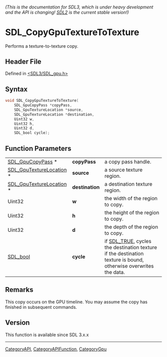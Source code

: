 ###### (This is the documentation for SDL3, which is under heavy development and the API is changing! [SDL2](https://wiki.libsdl.org/SDL2/) is the current stable version!)
# SDL_CopyGpuTextureToTexture

Performs a texture-to-texture copy.

## Header File

Defined in [<SDL3/SDL_gpu.h>](https://github.com/libsdl-org/SDL/blob/main/include/SDL3/SDL_gpu.h)

## Syntax

```c
void SDL_CopyGpuTextureToTexture(
    SDL_GpuCopyPass *copyPass,
    SDL_GpuTextureLocation *source,
    SDL_GpuTextureLocation *destination,
    Uint32 w,
    Uint32 h,
    Uint32 d,
    SDL_bool cycle);
```

## Function Parameters

|                                                    |                 |                                                                                                                             |
| -------------------------------------------------- | --------------- | --------------------------------------------------------------------------------------------------------------------------- |
| [SDL_GpuCopyPass](SDL_GpuCopyPass) *               | **copyPass**    | a copy pass handle.                                                                                                         |
| [SDL_GpuTextureLocation](SDL_GpuTextureLocation) * | **source**      | a source texture region.                                                                                                    |
| [SDL_GpuTextureLocation](SDL_GpuTextureLocation) * | **destination** | a destination texture region.                                                                                               |
| Uint32                                             | **w**           | the width of the region to copy.                                                                                            |
| Uint32                                             | **h**           | the height of the region to copy.                                                                                           |
| Uint32                                             | **d**           | the depth of the region to copy.                                                                                            |
| [SDL_bool](SDL_bool)                               | **cycle**       | if [SDL_TRUE](SDL_TRUE), cycles the destination texture if the destination texture is bound, otherwise overwrites the data. |

## Remarks

This copy occurs on the GPU timeline. You may assume the copy has finished
in subsequent commands.

## Version

This function is available since SDL 3.x.x

----
[CategoryAPI](CategoryAPI), [CategoryAPIFunction](CategoryAPIFunction), [CategoryGpu](CategoryGpu)

